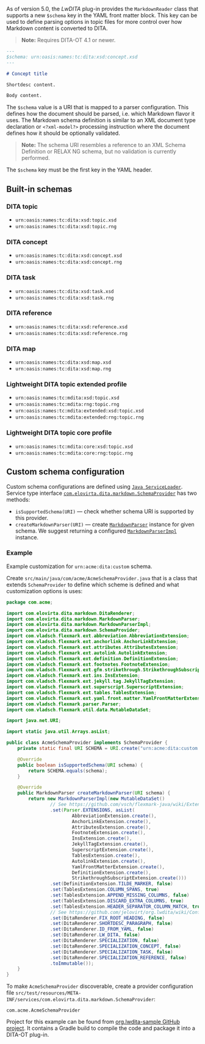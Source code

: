 As of version 5.0, the _LwDITA_ plug-in provides the `MarkdownReader` class that supports a new `$schema` key in the YAML front matter block. This key can be used to define parsing options in topic files for more control over how Markdown content is converted to DITA.

> **Note:** Requires DITA-OT 4.1 or newer.

```markdown
---
$schema: urn:oasis:names:tc:dita:xsd:concept.xsd
---

# Concept title

Shortdesc content.

Body content.
```

The `$schema` value is a URI that is mapped to a parser configuration. This defines how the document should be parsed, i.e. which Markdown flavor it uses. The Markdown schema definition is similar to an XML document type declaration or `<?xml-model?>` processing instruction where the document defines how it should be optionally validated.

> **Note:**
> The schema URI resembles a reference to an XML Schema Definition or RELAX NG schema, but no validation is currently performed.

The `$schema` key must be the first key in the YAML header.

## Built-in schemas

### DITA topic

- `urn:oasis:names:tc:dita:xsd:topic.xsd`
- `urn:oasis:names:tc:dita:xsd:topic.rng`

### DITA concept

- `urn:oasis:names:tc:dita:xsd:concept.xsd`
- `urn:oasis:names:tc:dita:xsd:concept.rng`

### DITA task

- `urn:oasis:names:tc:dita:xsd:task.xsd`
- `urn:oasis:names:tc:dita:xsd:task.rng`

### DITA reference

- `urn:oasis:names:tc:dita:xsd:reference.xsd`
- `urn:oasis:names:tc:dita:xsd:reference.rng`

### DITA map

- `urn:oasis:names:tc:dita:xsd:map.xsd`
- `urn:oasis:names:tc:dita:xsd:map.rng`

### Lightweight DITA topic extended profile

- `urn:oasis:names:tc:mdita:xsd:topic.xsd`
- `urn:oasis:names:tc:mdita:rng:topic.rng`
- `urn:oasis:names:tc:mdita:extended:xsd:topic.xsd`
- `urn:oasis:names:tc:mdita:extended:rng:topic.rng`

### Lightweight DITA topic core profile

- `urn:oasis:names:tc:mdita:core:xsd:topic.xsd`
- `urn:oasis:names:tc:mdita:core:rng:topic.rng`

## Custom schema configuration

Custom schema configurations are defined using [`Java ServiceLoader`](https://docs.oracle.com/en/java/javase/11/docs/api/java.base/java/util/ServiceLoader.html). Service type interface [`com.elovirta.dita.markdown.SchemaProvider`](https://github.com/jelovirt/org.lwdita/blob/master/src/main/java/com/elovirta/dita/markdown/SchemaProvider.java) has two methods:

- `isSupportedSchema(URI)` — check whether schema URI is supported by this provider.
- `createMarkdownParser(URI)` — create [`MarkdownParser`](https://github.com/jelovirt/org.lwdita/blob/master/src/main/java/com/elovirta/dita/markdown/MarkdownParser.java) instance for given schema. We suggest returning a configured [`MarkdownParserImpl`](https://github.com/jelovirt/org.lwdita/blob/master/src/main/java/com/elovirta/dita/markdown/MarkdownParserImpl.java) instance.

### Example

Example customization for `urn:acme:dita:custom` schema.

Create `src/main/java/com/acme/AcmeSchemaProvider.java` that is a class that extends `SchemaProvider` to define which scheme is defined and what customization options is uses:

```java
package com.acme;

import com.elovirta.dita.markdown.DitaRenderer;
import com.elovirta.dita.markdown.MarkdownParser;
import com.elovirta.dita.markdown.MarkdownParserImpl;
import com.elovirta.dita.markdown.SchemaProvider;
import com.vladsch.flexmark.ext.abbreviation.AbbreviationExtension;
import com.vladsch.flexmark.ext.anchorlink.AnchorLinkExtension;
import com.vladsch.flexmark.ext.attributes.AttributesExtension;
import com.vladsch.flexmark.ext.autolink.AutolinkExtension;
import com.vladsch.flexmark.ext.definition.DefinitionExtension;
import com.vladsch.flexmark.ext.footnotes.FootnoteExtension;
import com.vladsch.flexmark.ext.gfm.strikethrough.StrikethroughSubscriptExtension;
import com.vladsch.flexmark.ext.ins.InsExtension;
import com.vladsch.flexmark.ext.jekyll.tag.JekyllTagExtension;
import com.vladsch.flexmark.ext.superscript.SuperscriptExtension;
import com.vladsch.flexmark.ext.tables.TablesExtension;
import com.vladsch.flexmark.ext.yaml.front.matter.YamlFrontMatterExtension;
import com.vladsch.flexmark.parser.Parser;
import com.vladsch.flexmark.util.data.MutableDataSet;

import java.net.URI;

import static java.util.Arrays.asList;

public class AcmeSchemaProvider implements SchemaProvider {
    private static final URI SCHEMA = URI.create("urn:acme:dita:custom.xsd");

    @Override
    public boolean isSupportedSchema(URI schema) {
        return SCHEMA.equals(schema);
    }

    @Override
    public MarkdownParser createMarkdownParser(URI schema) {
        return new MarkdownParserImpl(new MutableDataSet()
                // See https://github.com/vsch/flexmark-java/wiki/Extensions
                .set(Parser.EXTENSIONS, asList(
                        AbbreviationExtension.create(),
                        AnchorLinkExtension.create(),
                        AttributesExtension.create(),
                        FootnoteExtension.create(),
                        InsExtension.create(),
                        JekyllTagExtension.create(),
                        SuperscriptExtension.create(),
                        TablesExtension.create(),
                        AutolinkExtension.create(),
                        YamlFrontMatterExtension.create(),
                        DefinitionExtension.create(),
                        StrikethroughSubscriptExtension.create()))
                .set(DefinitionExtension.TILDE_MARKER, false)
                .set(TablesExtension.COLUMN_SPANS, true)
                .set(TablesExtension.APPEND_MISSING_COLUMNS, false)
                .set(TablesExtension.DISCARD_EXTRA_COLUMNS, true)
                .set(TablesExtension.HEADER_SEPARATOR_COLUMN_MATCH, true)
                // See https://github.com/jelovirt/org.lwdita/wiki/Configuration-options
                .set(DitaRenderer.FIX_ROOT_HEADING, false)
                .set(DitaRenderer.SHORTDESC_PARAGRAPH, false)
                .set(DitaRenderer.ID_FROM_YAML, false)
                .set(DitaRenderer.LW_DITA, false)
                .set(DitaRenderer.SPECIALIZATION, false)
                .set(DitaRenderer.SPECIALIZATION_CONCEPT, false)
                .set(DitaRenderer.SPECIALIZATION_TASK, false)
                .set(DitaRenderer.SPECIALIZATION_REFERENCE, false)
                .toImmutable());
    }
}
```

To make `AcmeSchemaProvider` discoverable, create a provider configuration file `src/test/resources/META-INF/services/com.elovirta.dita.markdown.SchemaProvider`:

```
com.acme.AcmeSchemaProvider
```

Project for this example can be found from [org.lwdita-sample GitHub project](https://github.com/jelovirt/org.lwdita-sample). It contains a Gradle build to compile the code and package it into a DITA-OT plug-in.
